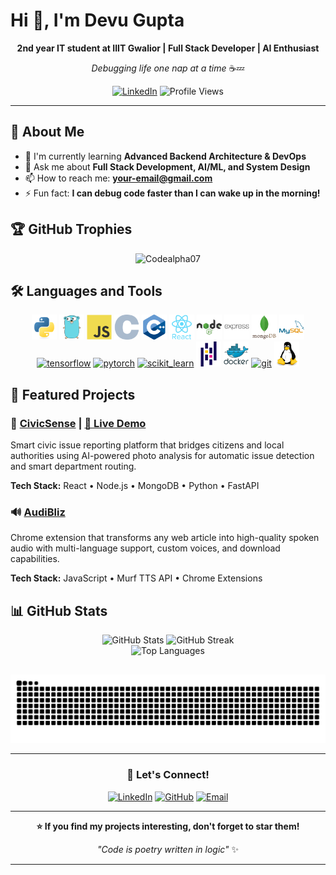 # Hi 👋, I'm Devu Gupta

<div align="center">
  
**2nd year IT student at IIIT Gwalior | Full Stack Developer | AI Enthusiast**

*Debugging life one nap at a time* ☕💤

[![LinkedIn](https://img.shields.io/badge/-devugupta-0077B5?style=flat&logo=linkedin)](https://www.linkedin.com/in/devugupta/)
![Profile Views](https://komarev.com/ghpvc/?username=Codealpha07&label=Profile%20views&color=0e75b6&style=flat)

</div>

---

## 🚀 About Me

- 🌱 I'm currently learning **Advanced Backend Architecture & DevOps**
- 💬 Ask me about **Full Stack Development, AI/ML, and System Design**
- 📫 How to reach me: **your-email@gmail.com**
- ⚡ Fun fact: **I can debug code faster than I can wake up in the morning!**

## 🏆 GitHub Trophies
<div align="center">
  <img src="https://github-profile-trophy.vercel.app/?username=Codealpha07&theme=onedark&no-frame=true&margin-w=4" alt="Codealpha07" />
</div>

## 🛠️ Languages and Tools

<p align="center">
  <a href="https://www.python.org" target="_blank"><img src="https://raw.githubusercontent.com/devicons/devicon/master/icons/python/python-original.svg" alt="python" width="40" height="40"/></a>
  <a href="https://golang.org" target="_blank"><img src="https://raw.githubusercontent.com/devicons/devicon/master/icons/go/go-original.svg" alt="go" width="40" height="40"/></a>
  <a href="https://developer.mozilla.org/en-US/docs/Web/JavaScript" target="_blank"><img src="https://raw.githubusercontent.com/devicons/devicon/master/icons/javascript/javascript-original.svg" alt="javascript" width="40" height="40"/></a>
  <a href="https://www.cprogramming.com/" target="_blank"><img src="https://raw.githubusercontent.com/devicons/devicon/master/icons/c/c-original.svg" alt="c" width="40" height="40"/></a>
  <a href="https://www.w3schools.com/cpp/" target="_blank"><img src="https://raw.githubusercontent.com/devicons/devicon/master/icons/cplusplus/cplusplus-original.svg" alt="cplusplus" width="40" height="40"/></a>
  <a href="https://reactjs.org/" target="_blank"><img src="https://raw.githubusercontent.com/devicons/devicon/master/icons/react/react-original-wordmark.svg" alt="react" width="40" height="40"/></a>
  <a href="https://nodejs.org" target="_blank"><img src="https://raw.githubusercontent.com/devicons/devicon/master/icons/nodejs/nodejs-original-wordmark.svg" alt="nodejs" width="40" height="40"/></a>
  <a href="https://expressjs.com" target="_blank"><img src="https://raw.githubusercontent.com/devicons/devicon/master/icons/express/express-original-wordmark.svg" alt="express" width="40" height="40"/></a>
  <a href="https://www.mongodb.com/" target="_blank"><img src="https://raw.githubusercontent.com/devicons/devicon/master/icons/mongodb/mongodb-original-wordmark.svg" alt="mongodb" width="40" height="40"/></a>
  <a href="https://www.mysql.com/" target="_blank"><img src="https://raw.githubusercontent.com/devicons/devicon/master/icons/mysql/mysql-original-wordmark.svg" alt="mysql" width="40" height="40"/></a>
  <a href="https://www.tensorflow.org" target="_blank"><img src="https://www.vectorlogo.zone/logos/tensorflow/tensorflow-icon.svg" alt="tensorflow" width="40" height="40"/></a>
  <a href="https://pytorch.org/" target="_blank"><img src="https://www.vectorlogo.zone/logos/pytorch/pytorch-icon.svg" alt="pytorch" width="40" height="40"/></a>
  <a href="https://scikit-learn.org/" target="_blank"><img src="https://upload.wikimedia.org/wikipedia/commons/0/05/Scikit_learn_logo_small.svg" alt="scikit_learn" width="40" height="40"/></a>
  <a href="https://pandas.pydata.org/" target="_blank"><img src="https://raw.githubusercontent.com/devicons/devicon/2ae2a900d2f041da66e950e4d48052658d850630/icons/pandas/pandas-original.svg" alt="pandas" width="40" height="40"/></a>
  <a href="https://www.docker.com/" target="_blank"><img src="https://raw.githubusercontent.com/devicons/devicon/master/icons/docker/docker-original-wordmark.svg" alt="docker" width="40" height="40"/></a>
  <a href="https://git-scm.com/" target="_blank"><img src="https://www.vectorlogo.zone/logos/git-scm/git-scm-icon.svg" alt="git" width="40" height="40"/></a>
  <a href="https://www.linux.org/" target="_blank"><img src="https://raw.githubusercontent.com/devicons/devicon/master/icons/linux/linux-original.svg" alt="linux" width="40" height="40"/></a>
</p>

## 🌟 Featured Projects

### 🌆 [CivicSense](https://github.com/Codealpha07/civicsense) | [🔴 Live Demo](https://civicsense-4861.onrender.com/)
Smart civic issue reporting platform that bridges citizens and local authorities using AI-powered photo analysis for automatic issue detection and smart department routing.

**Tech Stack:** React • Node.js • MongoDB • Python • FastAPI

### 🔊 [AudiBliz](https://github.com/Codealpha07/AudiBliz)
Chrome extension that transforms any web article into high-quality spoken audio with multi-language support, custom voices, and download capabilities.

**Tech Stack:** JavaScript • Murf TTS API • Chrome Extensions

## 📊 GitHub Stats

<div align="center">
  <img src="https://github-readme-stats.vercel.app/api?username=Codealpha07&show_icons=true&theme=tokyonight&hide_border=true&count_private=true" alt="GitHub Stats" height="165"/>
  <img src="https://github-readme-streak-stats.herokuapp.com/?user=Codealpha07&theme=tokyonight&hide_border=true" alt="GitHub Streak" height="165"/>
</div>

<div align="center">
  <img src="https://github-readme-stats.vercel.app/api/top-langs/?username=Codealpha07&layout=compact&theme=tokyonight&hide_border=true" alt="Top Languages" height="160"/>
</div>

##

<div align="center">
  <img src="https://raw.githubusercontent.com/Codealpha07/Codealpha07/output/github-contribution-grid-snake.svg" alt="Snake animation" />
</div>

---

<div align="center">

### 🤝 Let's Connect!

[![LinkedIn](https://img.shields.io/badge/-LinkedIn-0077B5?style=for-the-badge&logo=linkedin&logoColor=white)](https://www.linkedin.com/in/devugupta/)
[![GitHub](https://img.shields.io/badge/-GitHub-181717?style=for-the-badge&logo=github&logoColor=white)](https://github.com/Codealpha07)
[![Email](https://img.shields.io/badge/-Email-D14836?style=for-the-badge&logo=gmail&logoColor=white)](mailto:your-email@gmail.com)

---

**⭐ If you find my projects interesting, don't forget to star them!**

*"Code is poetry written in logic"* ✨

</div>

---

